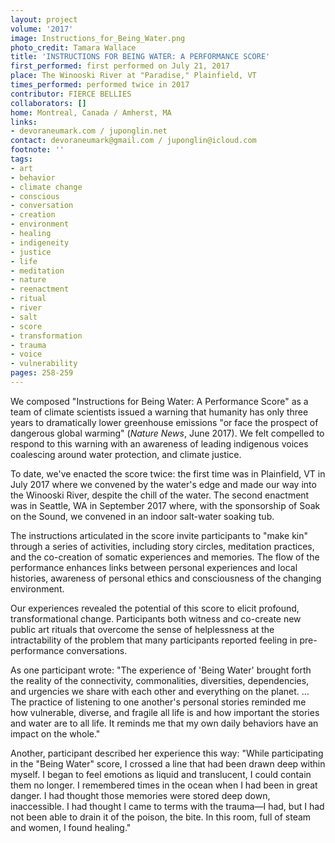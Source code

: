 ```yaml
---
layout: project
volume: '2017'
image: Instructions_for_Being_Water.png
photo_credit: Tamara Wallace
title: 'INSTRUCTIONS FOR BEING WATER: A PERFORMANCE SCORE'
first_performed: first performed on July 21, 2017
place: The Winooski River at "Paradise," Plainfield, VT
times_performed: performed twice in 2017
contributor: FIERCE BELLIES
collaborators: []
home: Montreal, Canada / Amherst, MA
links:
- devoraneumark.com / juponglin.net
contact: devoraneumark@gmail.com / juponglin@icloud.com
footnote: ''
tags:
- art
- behavior
- climate change
- conscious
- conversation
- creation
- environment
- healing
- indigeneity
- justice
- life
- meditation
- nature
- reenactment
- ritual
- river
- salt
- score
- transformation
- trauma
- voice
- vulnerability
pages: 258-259
---
```


We composed "Instructions for Being Water: A Performance Score" as a team of climate scientists issued a warning that humanity has only three years to dramatically lower greenhouse emissions "or face the prospect of dangerous global warming" (_Nature News_, June 2017). We felt compelled to respond to this warning with an awareness of leading indigenous voices coalescing around water protection, and climate justice.

To date, we've enacted the score twice: the first time was in Plainfield, VT in July 2017 where we convened by the water's edge and made our way into the Winooski River, despite the chill of the water. The second enactment was in Seattle, WA in September 2017 where, with the sponsorship of Soak on the Sound, we convened in an indoor salt-water soaking tub.

The instructions articulated in the score invite participants to "make kin" through a series of activities, including story circles, meditation practices, and the co-creation of somatic experiences and memories. The flow of the performance enhances links between personal experiences and local histories, awareness of personal ethics and consciousness of the changing environment.

Our experiences revealed the potential of this score to elicit profound, transformational change. Participants both witness and co-create new public art rituals that overcome the sense of helplessness at the intractability of the problem that many participants reported feeling in pre-performance conversations.

As one participant wrote: "The experience of 'Being Water' brought forth the reality of the connectivity, commonalities, diversities, dependencies, and urgencies we share with each other and everything on the planet. &hellip; The practice of listening to one another's personal stories reminded me how vulnerable, diverse, and fragile all life is and how important the stories and water are to all life. It reminds me that my own daily behaviors have an impact on the whole."

Another, participant described her experience this way: "While participating in the "Being Water" score, I crossed a line that had been drawn deep within myself. I began to feel emotions as liquid and translucent, I could contain them no longer. I remembered times in the ocean when I had been in great danger. I had thought those memories were stored deep down, inaccessible. I had thought I came to terms with the trauma—I had, but I had not been able to drain it of the poison, the bite. In this room, full of steam and women, I found healing."
